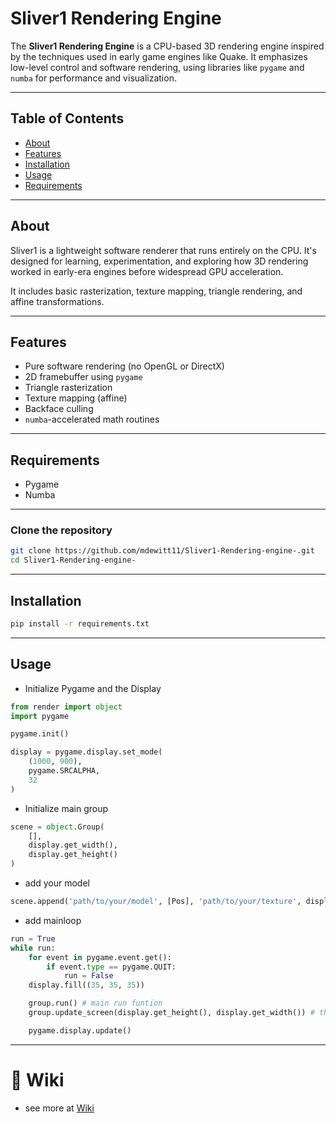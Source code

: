 # Sliver1 Rendering Engine

The **Sliver1 Rendering Engine** is a CPU-based 3D rendering engine inspired by the techniques used in early game engines like Quake. It emphasizes low-level control and software rendering, using libraries like `pygame` and `numba` for performance and visualization.

---

## Table of Contents

- [About](#about)
- [Features](#features)
- [Installation](#installation)
- [Usage](#usage)
- [Requirements](#requirements)

---

## About

Sliver1 is a lightweight software renderer that runs entirely on the CPU. It's designed for learning, experimentation, and exploring how 3D rendering worked in early-era engines before widespread GPU acceleration.

It includes basic rasterization, texture mapping, triangle rendering, and affine transformations.

---

## Features

- Pure software rendering (no OpenGL or DirectX)
- 2D framebuffer using `pygame`
- Triangle rasterization
- Texture mapping (affine)
- Backface culling
- `numba`-accelerated math routines

---
## Requirements

- Pygame
- Numba
---
### Clone the repository

```bash
git clone https://github.com/mdewitt11/Sliver1-Rendering-engine-.git
cd Sliver1-Rendering-engine-
```
---

## Installation

```bash
pip install -r requirements.txt
```

---

## Usage

- Initialize Pygame and the Display
```python
from render import object
import pygame

pygame.init()

display = pygame.display.set_mode(
    (1000, 900),
    pygame.SRCALPHA,
    32
)
```

- Initialize main group
```python
scene = object.Group(
    [],
    display.get_width(),
    display.get_height()
)
```

- add your model
```python
scene.append('path/to/your/model', [Pos], 'path/to/your/texture', display)
```

- add mainloop
```python
run = True
while run:
    for event in pygame.event.get():
        if event.type == pygame.QUIT:
            run = False
    display.fill((35, 35, 35))

    group.run() # main run funtion
    group.update_screen(display.get_height(), display.get_width()) # this is use to correct the warping when the screen is resized

    pygame.display.update()
```
---
# :book: Wiki
- see more at [Wiki](https://github.com/mdewitt11/Sliver1-Rendering-engine-/wiki)
